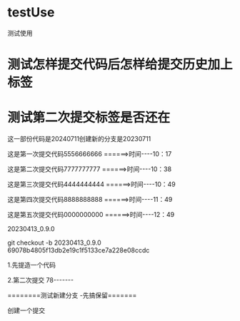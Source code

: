 # testUse
测试使用


# 测试怎样提交代码后怎样给提交历史加上标签

# 测试第二次提交标签是否还在


这一部份代码是20240711创建新的分支是20230711

这是第一次提交代码5556666666 ======>时间----10：17

这是第二次提交代码7777777777 ======>时间----10：38

这是第三次提交代码4444444444 ======>时间----10：49

这是第四次提交代码8888888888 ======>时间----11：49

这是第五次提交代码0000000000 ======>时间----12：49


20230413_0.9.0



git checkout -b 20230413_0.9.0 69078b4805f13db2e19c1f5133ce7a228e08ccdc


1.先提造一个代码

2.第二次提交
78-------


========测试新建分支 -先搞保留=======


创建一个提交



